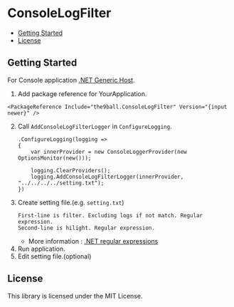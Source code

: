 ConsoleLogFilter
===

<!-- START doctoc generated TOC please keep comment here to allow auto update -->
<!-- DON'T EDIT THIS SECTION, INSTEAD RE-RUN doctoc TO UPDATE -->

- [Getting Started](#getting-started)
- [License](#license)

<!-- END doctoc generated TOC please keep comment here to allow auto update -->

Getting Started
---
For Console application [.NET Generic Host](https://docs.microsoft.com/en-us/dotnet/core/extensions/generic-host).

1. Add package reference for YourApplication.
  ```
  <PackageReference Include="the9ball.ConsoleLogFilter" Version="{input newer}" />
  ```
2. Call `AddConsoleLogFilterLogger` in `ConfigureLogging`.
    ```
    .ConfigureLogging(logging =>
    {
        var innerProvider = new ConsoleLoggerProvider(new OptionsMonitor(new()));

        logging.ClearProviders();
        logging.AddConsoleLogFilterLogger(innerProvider, "../../../../setting.txt");
    })
    ```
3. Create setting file.(e.g. `setting.txt`)
    ```
    First-line is filter. Excluding logs if not match. Regular expression.
    Second-line is hilight. Regular expression.
    ```
    - More information : [.NET regular expressions](https://docs.microsoft.com/en-us/dotnet/standard/base-types/regular-expressions)
4. Run application.
5. Edit setting file.(optional)

License
---
This library is licensed under the MIT License.
